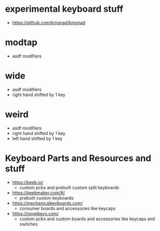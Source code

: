 # experimental keyboard stuff
- https://github.com/kmonad/kmonad

# modtap
- asdf modifiers

# wide
- asdf modifiers
- right hand shifted by 1 key

# weird
- asdf modifiers
- right hand shifted by 1 key
- left hand shifted by 1 key

# Keyboard Parts and Resources and stuff
- https://keeb.io/
  - custom pcbs and prebuilt custom split keyboards
- https://keebmaker.com/#/
  - prebuilt custom keyboards
- https://mechanicalkeyboards.com/
  - consumer boards and accessories like keycaps
- https://novelkeys.com/
  - custom pcbs and custom boards and accessories like keycaps and switches